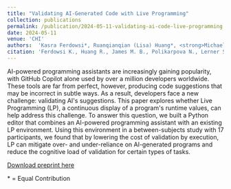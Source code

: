 ```yaml
---
title: "Validating AI-Generated Code with Live Programming"
collection: publications
permalink: /publication/2024-05-11-validating-ai-code-live-programming
date: 2024-05-11
venue: 'CHI'
authors:  'Kasra Ferdowsi*, Ruanqianqian (Lisa) Huang*, <strong>Michael B. James</strong>, Nadia Polikarpova, Sorin Lerner'
citation: 'Ferdowsi K., Huang R., James M. B., Polikarpova N., Lerner S. “Live Exploration of AI-Generated Programs”. CHI 2024.'
---
```


AI-powered programming assistants are increasingly gaining popularity, with GitHub Copilot alone used by over a million developers worldwide. These tools are far from perfect, however, producing code suggestions that may be incorrect in subtle ways. As a result, developers face a new challenge: validating AI's suggestions. This paper explores whether Live Programming (LP), a continuous display of a program's runtime values, can help address this challenge. To answer this question, we built a Python editor that combines an AI-powered programming assistant with an existing LP environment. Using this environment in a between-subjects study with 17 participants, we found that by lowering the cost of validation by execution, LP can mitigate over- and under-reliance on AI-generated programs and reduce the cognitive load of validation for certain types of tasks.

[Download preprint here](https://arxiv.org/pdf/2306.09541.pdf)

\* = Equal Contribution